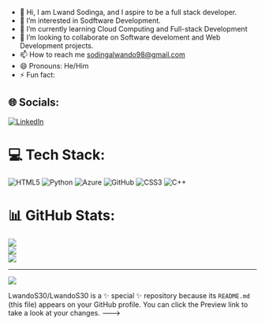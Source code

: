 - 👋 Hi, I am Lwand Sodinga, and I aspire to be a full stack developer.
- 👀 I’m interested in Sodftware Development.
- 🌱 I’m currently learning Cloud Computing and Full-stack Development
- 💞️ I’m looking to collaborate on Software develoment and Web Development projects.
- 📫 How to reach me sodingalwando98@gmail.com
- 😄 Pronouns: He/Him
- ⚡ Fun fact:


## 🌐 Socials:
[![LinkedIn](https://img.shields.io/badge/LinkedIn-%230077B5.svg?logo=linkedin&logoColor=white)](https://linkedin.com/in/https://www.linkedin.com/in/lwando-sodinga-3861832a2) 

# 💻 Tech Stack:
![HTML5](https://img.shields.io/badge/html5-%23E34F26.svg?style=for-the-badge&logo=html5&logoColor=white) ![Python](https://img.shields.io/badge/python-3670A0?style=for-the-badge&logo=python&logoColor=ffdd54) ![Azure](https://img.shields.io/badge/azure-%230072C6.svg?style=for-the-badge&logo=microsoftazure&logoColor=white) ![GitHub](https://img.shields.io/badge/github-%23121011.svg?style=for-the-badge&logo=github&logoColor=white) ![CSS3](https://img.shields.io/badge/css3-%231572B6.svg?style=for-the-badge&logo=css3&logoColor=white) ![C++](https://img.shields.io/badge/c++-%2300599C.svg?style=for-the-badge&logo=c%2B%2B&logoColor=white)
# 📊 GitHub Stats:
![](https://github-readme-stats.vercel.app/api?username=LwandoS30&theme=dark&hide_border=false&include_all_commits=true&count_private=false)<br/>
![](https://github-readme-streak-stats.herokuapp.com/?user=LwandoS30&theme=dark&hide_border=false)<br/>
![](https://github-readme-stats.vercel.app/api/top-langs/?username=LwandoS30&theme=dark&hide_border=false&include_all_commits=true&count_private=false&layout=compact)

---
[![](https://visitcount.itsvg.in/api?id=LwandoS30&icon=0&color=0)](https://visitcount.itsvg.in)

<!-- Proudly created with GPRM ( https://gprm.itsvg.in ) -->
LwandoS30/LwandoS30 is a ✨ special ✨ repository because its `README.md` (this file) appears on your GitHub profile.
You can click the Preview link to take a look at your changes.
--->
